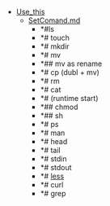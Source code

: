- <a href = "E:\Node_projects\Node_Way\NBase\_Md\_Index\__SKILLS\_Flowchart\contaners\Use_this\cat.Use_this\dir.Use_this.md">Use_this</a>
    - <a href = "E:\Node_projects\Node_Way\NBase\_Md\_Index\__SKILLS\_Flowchart\contaners\Use_this\SetComand.md">SetComand.md</a>
        - *#ls
        - *# touch
        - *# mkdir
        - *# mv
        - *## mv as rename
        - *# cp (dubl + mv)
        - *# rm 
        - *# cat
        - *# (runtime start)
        - *## chmod 
        - *## sh
        - *# ps
        - *# man 
        - *# head
        - *# tail 
        - *# stdin
        - *# stdout
        - *# [less](less/___setcomand.md)
        - *# curl
        - *# grep

